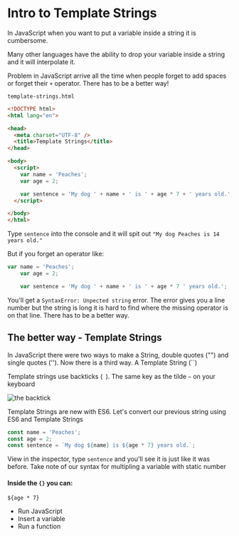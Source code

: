 # Intro to Template Strings
In JavaScript when you want to put a variable inside a string it is cumbersome.

Many other languages have the ability to drop your variable inside a string and it will interpolate it.

Problem in JavaScript arrive all the time when people forget to add spaces or forget their `+` operator. There has to be a better way!

`template-strings.html`

```html
<!DOCTYPE html>
<html lang="en">

<head>
  <meta charset="UTF-8" />
  <title>Template Strings</title>
</head>

<body>
  <script>
    var name = 'Peaches';
    var age = 2;

    var sentence = 'My dog ' + name + ' is ' + age * 7 + ' years old.';
  </script>

</body>
</html>
```

Type `sentence` into the console and it will spit out `"My dog Peaches is 14 years old."`

But if you forget an operator like:

```js
var name = 'Peaches';
    var age = 2;

    var sentence = 'My dog ' + name + ' is ' + age * 7 ' years old.';
```

You'll get a `SyntaxError: Unpected string` error. The error gives you a line number but the string is long it is hard to find where the missing operator is on that line. There has to be a better way.

## The better way - Template Strings
In JavaScript there were two ways to make a String, double quotes ("") and single quotes (''). Now there is a third way. A Template String (``)

Template strings use backticks (` `). The same key as the tilde `~` on your keyboard

![the backtick](https://i.imgur.com/vnUjhKc.png)

Template Strings are new with ES6. Let's convert our previous string using ES6 and Template Strings

```js
const name = 'Peaches';
const age = 2;
const sentence = `My dog ${name} is ${age * 7} years old.`;
```

View in the inspector, type `sentence` and you'll see it is just like it was before. Take note of our syntax for multipling a variable with static number

#### Inside the `{}` you can:

`${age * 7}`

* Run JavaScript
* Insert a variable
* Run a function



